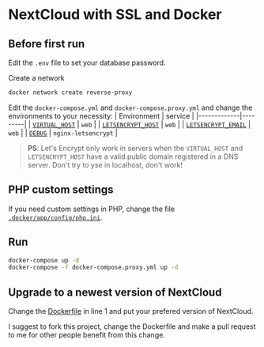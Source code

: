 # NextCloud with SSL and Docker

## Before first run

Edit the `.env` file to set your database password.

Create a network 

```bash
docker network create reverse-proxy
```

Edit the `docker-compose.yml` and `docker-compose.proxy.yml` and change the environments to your necessity:
| Environment | service | 
|-------------|---------|
| [`VIRTUAL_HOST`](https://github.com/nginx-proxy/nginx-proxy#usage) | `web` |
| [`LETSENCRYPT_HOST`](https://github.com/nginx-proxy/docker-letsencrypt-nginx-proxy-companion/blob/master/docs/Basic-usage.md#step-3---proxyed-containers) | `web` |
| [`LETSENCRYPT_EMAIL`](https://github.com/nginx-proxy/docker-letsencrypt-nginx-proxy-companion/blob/master/docs/Let's-Encrypt-and-ACME.md#contact-address) | `web` |
| [`DEBUG`](https://github.com/nginx-proxy/docker-letsencrypt-nginx-proxy-companion/wiki/Container-configuration#optional-container-environment-variables-for-custom-configuration) | `nginx-letsencrypt` |

> **PS**: Let's Encrypt only work in servers when the `VIRTUAL_HOST` and `LETSENCRYPT_HOST` have a valid public domain registered in a DNS server. Don't try to yse in localhost, don't work!

## PHP custom settings

If you need custom settings in PHP, change the file [`.docker/app/config/php.ini`](/.docker/app/config/php.ini).

## Run

```bash
docker-compose up -d
docker-compose -f docker-compose.proxy.yml up -d
```
## Upgrade to a newest version of NextCloud

Change the [Dockerfile](/.docker/app/Dockerfile#L1) in line 1 and put your prefered version of NextCloud.

I suggest to fork this project, change the Dockerfile and make a pull request to me for other people benefit from this change.
